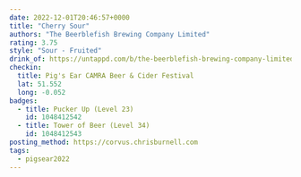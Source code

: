 ```yaml
---
date: 2022-12-01T20:46:57+0000
title: "Cherry Sour"
authors: "The Beerblefish Brewing Company Limited"
rating: 3.75
style: "Sour - Fruited"
drink_of: https://untappd.com/b/the-beerblefish-brewing-company-limited-cherry-sour/5130830
checkin:
  title: Pig's Ear CAMRA Beer & Cider Festival
  lat: 51.552
  long: -0.052
badges:
  - title: Pucker Up (Level 23)
    id: 1048412542
  - title: Tower of Beer (Level 34)
    id: 1048412543
posting_method: https://corvus.chrisburnell.com
tags:
  - pigsear2022
---
```

